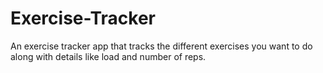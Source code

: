 # Exercise-Tracker
An exercise tracker app that tracks the different exercises you want to do along with details like load and number of reps. 

